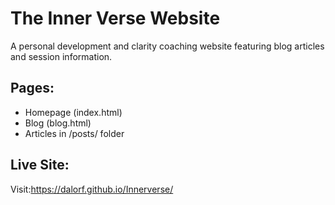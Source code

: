 # The Inner Verse Website

A personal development and clarity coaching website featuring blog articles and session information.

## Pages:
- Homepage (index.html)
- Blog (blog.html) 
- Articles in /posts/ folder

## Live Site:
Visit:https://dalorf.github.io/Innerverse/
